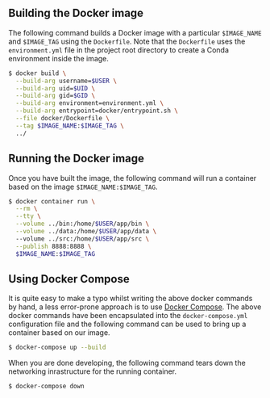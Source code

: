 ## Building the Docker image

The following command builds a Docker image with a particular `$IMAGE_NAME` and `$IMAGE_TAG` using the `Dockerfile`. Note that the `Dockerfile` uses the `environment.yml` file in the project root directory to create a Conda environment inside the image.

```bash
$ docker build \
  --build-arg username=$USER \
  --build-arg uid=$UID \
  --build-arg gid=$GID \
  --build-arg environment=environment.yml \
  --build-arg entrypoint=docker/entrypoint.sh \
  --file docker/Dockerfile \
  --tag $IMAGE_NAME:$IMAGE_TAG \
  ../
```

## Running the Docker image

Once you have built the image, the following command will run a container based on the image `$IMAGE_NAME:$IMAGE_TAG`.

```bash
$ docker container run \
  --rm \
  --tty \
  --volume ../bin:/home/$USER/app/bin \
  --volume ../data:/home/$USER/app/data \ 
  --volume ../src:/home/$USER/app/src \
  --publish 8888:8888 \
  $IMAGE_NAME:$IMAGE_TAG
```

## Using Docker Compose

It is quite easy to make a typo whilst writing the above docker commands by hand, a less error-prone approach is to use [Docker Compose](https://docs.docker.com/compose/). The above docker commands have been encapsulated into the `docker-compose.yml` configuration file and the following command can be used to bring up a container based on our image.

```bash
$ docker-compose up --build
```

When you are done developing, the following command tears down the networking inrastructure for the running container.

```bash
$ docker-compose down
```
